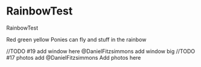 # RainbowTest
 RainbowTest

Red
green
yellow
Ponies can fly and stuff in the rainbow

//TODO #19 add window here @DanielFitzsimmons
add window big
//TODO #17 photos add @DanielFitzsimmons
Add photos here
